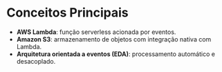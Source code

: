 # Conceitos Principais
- **AWS Lambda**: função serverless acionada por eventos.
- **Amazon S3**: armazenamento de objetos com integração nativa com Lambda.
- **Arquitetura orientada a eventos (EDA)**: processamento automático e desacoplado.
